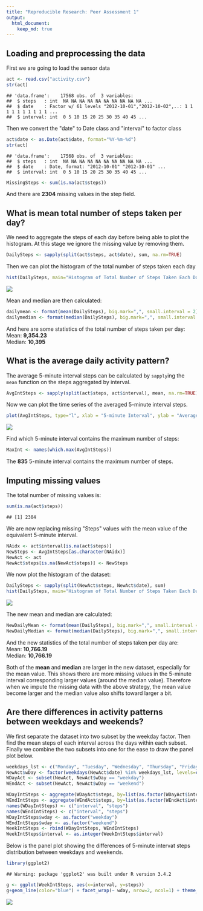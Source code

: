 ```yaml
---
title: "Reproducible Research: Peer Assessment 1"
output: 
  html_document:
    keep_md: true
---
```



## Loading and preprocessing the data
First we are going to load the sensor data

```r
act <- read.csv("activity.csv")
str(act)
```

```
## 'data.frame':	17568 obs. of  3 variables:
##  $ steps   : int  NA NA NA NA NA NA NA NA NA NA ...
##  $ date    : Factor w/ 61 levels "2012-10-01","2012-10-02",..: 1 1 1 1 1 1 1 1 1 1 ...
##  $ interval: int  0 5 10 15 20 25 30 35 40 45 ...
```
Then we convert the "date" to Date class and "interval" to factor class

```r
act$date <- as.Date(act$date, format="%Y-%m-%d")
str(act)
```

```
## 'data.frame':	17568 obs. of  3 variables:
##  $ steps   : int  NA NA NA NA NA NA NA NA NA NA ...
##  $ date    : Date, format: "2012-10-01" "2012-10-01" ...
##  $ interval: int  0 5 10 15 20 25 30 35 40 45 ...
```

```r
MissingSteps <- sum(is.na(act$steps))
```
And there are **2304** missing values in the step field.

## What is mean total number of steps taken per day?
We need to aggregate the steps of each day before being able to plot the histogram.  At this stage we ignore the missing value by removing them.

```r
DailySteps <- sapply(split(act$steps, act$date), sum, na.rm=TRUE)
```

Then we can plot the histogram of the total number of steps taken each day

```r
hist(DailySteps, main="Histogram of Total Number of Steps Taken Each Day", xlab = "Daily Steps")
```

![](PA1_template_files/figure-html/unnamed-chunk-4-1.png)<!-- -->

Mean and median are then calculated:

```r
dailymean <- format(mean(DailySteps), big.mark=",", small.interval = 2)
dailymedian <- format(median(DailySteps), big.mark=",", small.interval = 2)
```
And here are some statistics of the total number of steps taken per day:  
Mean: **9,354.23**  
Median: **10,395**


## What is the average daily activity pattern?
The average 5-minute interval steps can be calculated by `sapply`ing the `mean` function on the steps aggregated by interval.

```r
AvgIntSteps <- sapply(split(act$steps, act$interval), mean, na.rm=TRUE)
```

Now we can plot the time series of the averaged 5-minute interval steps.

```r
plot(AvgIntSteps, type="l", xlab = "5-minute Interval", ylab = "Average Steps")
```

![](PA1_template_files/figure-html/unnamed-chunk-7-1.png)<!-- -->

Find which 5-minute interval contains the maximum number of steps:

```r
MaxInt <- names(which.max(AvgIntSteps))
```
The **835** 5-minute interval contains the maximum number of steps.

## Imputing missing values
The total number of missing values is:

```r
sum(is.na(act$steps))
```

```
## [1] 2304
```

We are now replacing missing "Steps" values with the mean value of the equivalent 5-minute interval.

```r
NAidx <- act$interval[is.na(act$steps)]
NewSteps <- AvgIntSteps[as.character(NAidx)]
NewAct <- act
NewAct$steps[is.na(NewAct$steps)] <- NewSteps
```
We now plot the histogram of the dataset:

```r
DailySteps <- sapply(split(NewAct$steps, NewAct$date), sum)
hist(DailySteps, main="Histogram of Total Number of Steps Taken Each Day", xlab = "Daily Steps")
```

![](PA1_template_files/figure-html/unnamed-chunk-11-1.png)<!-- -->

The new mean and median are calculated:

```r
NewDailyMean <- format(mean(DailySteps), big.mark=",", small.interval = 2)
NewDailyMedian <- format(median(DailySteps), big.mark=",", small.interval = 2)
```
And the new statistics of the total number of steps taken per day are:  
Mean: **10,766.19**  
Median: **10,766.19**  

Both of the **mean** and **median** are larger in the new dataset, especially for the mean value.  This shows there are more missing values in the 5-minute interval corresponding larger values (around the median value).  Therefore when we impute the missing data with the above strategy, the mean value become larger and the median value also shifts toward larger a bit.


## Are there differences in activity patterns between weekdays and weekends?
We first separate the dataset into two subset by the weekday factor.  Then find the mean steps of each interval across the days within each subset.  Finally we combine the two subsets into one for the ease to draw the panel plot below.

```r
weekdays_lst <- c("Monday", "Tuesday", "Wednesday", "Thursday", "Friday")
NewAct$wDay <- factor(weekdays(NewAct$date) %in% weekdays_lst, levels=c(TRUE, FALSE), labels=c("weekday", "weekend"))
WDayAct <- subset(NewAct, NewAct$wDay == "weekday")
WEndAct <- subset(NewAct, NewAct$wDay == "weekend")

WDayIntSteps <- aggregate(WDayAct$steps, by=list(as.factor(WDayAct$interval)), FUN=mean)
WEndIntSteps <- aggregate(WEndAct$steps, by=list(as.factor(WEndAct$interval)), FUN=mean)
names(WDayIntSteps) <- c("interval", "steps")
names(WEndIntSteps) <- c("interval", "steps")
WDayIntSteps$wday <- as.factor("weekday")
WEndIntSteps$wday <- as.factor("weekend")
WeekIntSteps <- rbind(WDayIntSteps, WEndIntSteps)
WeekIntSteps$interval <- as.integer(WeekIntSteps$interval)
```

Below is the panel plot showing the differences of 5-minute intervat steps distribution between weekdays and weekends.

```r
library(ggplot2)
```

```
## Warning: package 'ggplot2' was built under R version 3.4.2
```

```r
g <- ggplot(WeekIntSteps, aes(x=interval, y=steps))
g+geom_line(color="blue") + facet_wrap(~ wday, nrow=2, ncol=1) + theme_light()
```

![](PA1_template_files/figure-html/unnamed-chunk-14-1.png)<!-- -->







